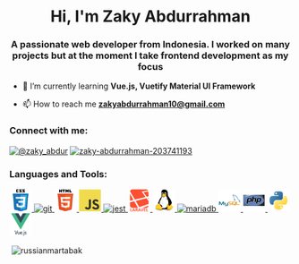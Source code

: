 <h1 align="center">Hi, I'm Zaky Abdurrahman</h1>
<h3 align="center">A passionate web developer from Indonesia. I worked on many projects but at the moment I take frontend development as my focus</h3>

- 🌱 I’m currently learning **Vue.js, Vuetify Material UI Framework**

- 📫 How to reach me **zakyabdurrahman10@gmail.com**

<h3 align="left">Connect with me:</h3>
<p align="left">
<a href="https://dev.to/@zaky_abdur" target="blank"><img align="center" src="https://raw.githubusercontent.com/rahuldkjain/github-profile-readme-generator/master/src/images/icons/Social/devto.svg" alt="@zaky_abdur" height="30" width="40" /></a>
<a href="https://linkedin.com/in/zaky-abdurrahman-203741193" target="blank"><img align="center" src="https://raw.githubusercontent.com/rahuldkjain/github-profile-readme-generator/master/src/images/icons/Social/linked-in-alt.svg" alt="zaky-abdurrahman-203741193" height="30" width="40" /></a>
</p>

<h3 align="left">Languages and Tools:</h3>
<p align="left"> <a href="https://www.w3schools.com/css/" target="_blank" rel="noreferrer"> <img src="https://raw.githubusercontent.com/devicons/devicon/master/icons/css3/css3-original-wordmark.svg" alt="css3" width="40" height="40"/> </a> <a href="https://git-scm.com/" target="_blank" rel="noreferrer"> <img src="https://www.vectorlogo.zone/logos/git-scm/git-scm-icon.svg" alt="git" width="40" height="40"/> </a> <a href="https://www.w3.org/html/" target="_blank" rel="noreferrer"> <img src="https://raw.githubusercontent.com/devicons/devicon/master/icons/html5/html5-original-wordmark.svg" alt="html5" width="40" height="40"/> </a> <a href="https://developer.mozilla.org/en-US/docs/Web/JavaScript" target="_blank" rel="noreferrer"> <img src="https://raw.githubusercontent.com/devicons/devicon/master/icons/javascript/javascript-original.svg" alt="javascript" width="40" height="40"/> </a> <a href="https://jestjs.io" target="_blank" rel="noreferrer"> <img src="https://www.vectorlogo.zone/logos/jestjsio/jestjsio-icon.svg" alt="jest" width="40" height="40"/> </a> <a href="https://laravel.com/" target="_blank" rel="noreferrer"> <img src="https://raw.githubusercontent.com/devicons/devicon/master/icons/laravel/laravel-plain-wordmark.svg" alt="laravel" width="40" height="40"/> </a> <a href="https://www.linux.org/" target="_blank" rel="noreferrer"> <img src="https://raw.githubusercontent.com/devicons/devicon/master/icons/linux/linux-original.svg" alt="linux" width="40" height="40"/> </a> <a href="https://mariadb.org/" target="_blank" rel="noreferrer"> <img src="https://www.vectorlogo.zone/logos/mariadb/mariadb-icon.svg" alt="mariadb" width="40" height="40"/> </a> <a href="https://www.mysql.com/" target="_blank" rel="noreferrer"> <img src="https://raw.githubusercontent.com/devicons/devicon/master/icons/mysql/mysql-original-wordmark.svg" alt="mysql" width="40" height="40"/> </a> <a href="https://www.php.net" target="_blank" rel="noreferrer"> <img src="https://raw.githubusercontent.com/devicons/devicon/master/icons/php/php-original.svg" alt="php" width="40" height="40"/> </a> <a href="https://www.python.org" target="_blank" rel="noreferrer"> <img src="https://raw.githubusercontent.com/devicons/devicon/master/icons/python/python-original.svg" alt="python" width="40" height="40"/> </a> <a href="https://vuejs.org/" target="_blank" rel="noreferrer"> <img src="https://raw.githubusercontent.com/devicons/devicon/master/icons/vuejs/vuejs-original-wordmark.svg" alt="vuejs" width="40" height="40"/> </a> </p>

<p>&nbsp;<img align="center" src="https://github-readme-stats.vercel.app/api?username=russianmartabak&show_icons=true&locale=en" alt="russianmartabak" /></p>
